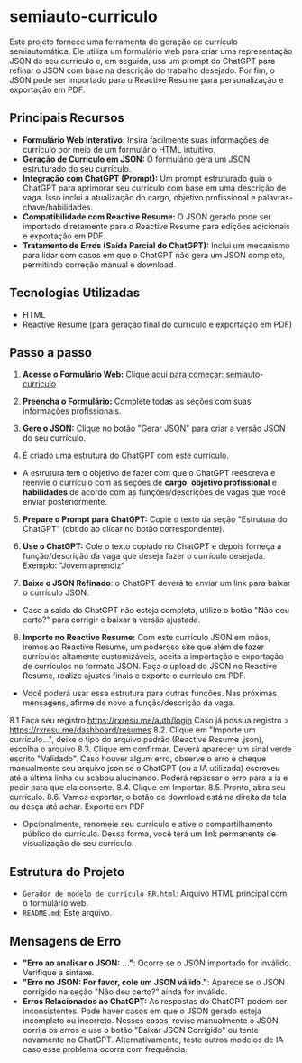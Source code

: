 # semiauto-curriculo  

Este projeto fornece uma ferramenta de geração de currículo semiautomática. Ele utiliza um formulário web para criar uma representação JSON do seu currículo e, em seguida, usa um prompt do ChatGPT para refinar o JSON com base na descrição do trabalho desejado. Por fim, o JSON pode ser importado para o Reactive Resume para personalização e exportação em PDF.  

## Principais Recursos  

* **Formulário Web Interativo:** Insira facilmente suas informações de currículo por meio de um formulário HTML intuitivo.  
* **Geração de Currículo em JSON:** O formulário gera um JSON estruturado do seu currículo.  
* **Integração com ChatGPT (Prompt):** Um prompt estruturado guia o ChatGPT para aprimorar seu currículo com base em uma descrição de vaga. Isso inclui a atualização do cargo, objetivo profissional e palavras-chave/habilidades.  
* **Compatibilidade com Reactive Resume:** O JSON gerado pode ser importado diretamente para o Reactive Resume para edições adicionais e exportação em PDF.  
* **Tratamento de Erros (Saída Parcial do ChatGPT):** Inclui um mecanismo para lidar com casos em que o ChatGPT não gera um JSON completo, permitindo correção manual e download.  

## Tecnologias Utilizadas  

* HTML
* Reactive Resume (para geração final do currículo e exportação em PDF)  

## Passo a passo

1. **Acesse o Formulário Web:**
[Clique aqui para começar: semiauto-curriculo](https://curriculorr.tiiny.site/)

2. **Preencha o Formulário:** Complete todas as seções com suas informações profissionais.  

3. **Gere o JSON:** Clique no botão "Gerar JSON" para criar a versão JSON do seu currículo.  

4. É criado uma estrutura do ChatGPT com este currículo.
* A estrutura tem o objetivo de fazer com que o ChatGPT reescreva e reenvie o currículo com as seções de **cargo**, **objetivo profissional** e **habilidades** de acordo com as funções/descrições de vagas que você enviar posteriormente.

5. **Prepare o Prompt para ChatGPT:** Copie o texto da seção "Estrutura do ChatGPT" (obtido ao clicar no botão correspondente).  

6. **Use o ChatGPT:** Cole o texto copiado no ChatGPT e depois forneça a função/descrição da vaga que deseja fazer o currículo desejada. Exemplo: "Jovem aprendiz"

7. **Baixe o JSON Refinado**: o ChatGPT deverá te enviar um link para baixar o currículo JSON.
* Caso a saída do ChatGPT não esteja completa, utilize o botão "Não deu certo?" para corrigir e baixar a versão ajustada.  

8. **Importe no Reactive Resume:** Com este currículo JSON em mãos, iremos ao Reactive Resume, um poderoso site que além de fazer currículos altamente customizáveis, aceita a importação e exportação de currículos no formato JSON. Faça o upload do JSON no Reactive Resume, realize ajustes finais e exporte o currículo em PDF.  
* Você poderá usar essa estrutura para outras funções. Nas próximas mensagens, afirme de novo a função/descrição da vaga.

8.1 Faça seu registro https://rxresu.me/auth/login
Caso já possua registro > https://rxresu.me/dashboard/resumes
8.2. Clique em "Importe um currículo...", deixe o tipo do arquivo padrão (Reactive Resume .json), escolha o arquivo
8.3. Clique em confirmar. Deverá aparecer um sinal verde escrito "Validado".
Caso houver algum erro, observe o erro e cheque manualmente seu arquivo json se o ChatGPT (ou a IA utilizada) escreveu até a última linha ou acabou alucinando.
Poderá repassar o erro para a ia e pedir para que ela conserte.
8.4. Clique em Importar.
8.5. Pronto, abra seu currículo.
8.6. Vamos exportar, o botão de download está na direita da tela ou desça até achar. Exporte em PDF
* Opcionalmente, renomeie seu currículo e ative o compartilhamento público do currículo. Dessa forma, você terá um link permanente de visualização do seu currículo.

## Estrutura do Projeto  

* `Gerador de modelo de currículo RR.html`: Arquivo HTML principal com o formulário web.  
* `README.md`: Este arquivo.  


## Mensagens de Erro  

* **"Erro ao analisar o JSON: ..."**: Ocorre se o JSON importado for inválido. Verifique a sintaxe.  
* **"Erro no JSON: Por favor, cole um JSON válido."**: Aparece se o JSON corrigido na seção "Não deu certo?" ainda for inválido.  
* **Erros Relacionados ao ChatGPT:** As respostas do ChatGPT podem ser inconsistentes. Pode haver casos em que o JSON gerado esteja incompleto ou incorreto. Nesses casos, revise manualmente o JSON, corrija os erros e use o botão "Baixar JSON Corrigido" ou tente novamente no ChatGPT. Alternativamente, teste outros modelos de IA caso esse problema ocorra com frequência.  